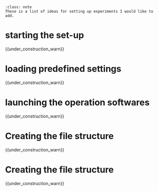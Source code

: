 ```{admonition} Note
:class: note
These is a list of ideas for setting up experiments I would like to add.
```


# starting the set-up 

{{under_construction_warn}}

# loading predefined settings

{{under_construction_warn}}


# launching the operation softwares

{{under_construction_warn}}


# Creating the file structure

{{under_construction_warn}}


# Creating the file structure

{{under_construction_warn}}